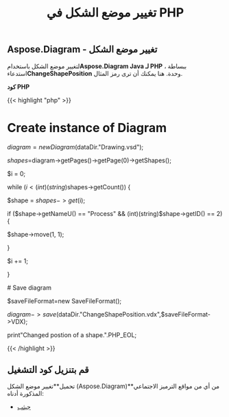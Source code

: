 ﻿---
title: تغيير موضع الشكل في PHP
type: docs
weight: 10
url: /ar/java/change-the-position-of-a-shape-in-php/
---
## **Aspose.Diagram - تغيير موضع الشكل**
 لتغيير موضع الشكل باستخدام**Aspose.Diagram Java لـ PHP** ، ببساطة استدعاء**ChangeShapePosition** وحدة. هنا يمكنك أن ترى رمز المثال.

**كود PHP**

{{< highlight "php" >}}

 # Create instance of Diagram

$diagram = new Diagram($dataDir."Drawing.vsd");

$shapes=$diagram->getPages()->getPage(0)->getShapes();

$i = 0;

while ($i<(int)(string)$shapes->getCount()) {

$shape = $shapes->get($i);

if ($shape->getNameU() == "Process" && (int)(string)$shape->getID() == 2) {

$shape->move(1, 1);

}

$i += 1;

}

\# Save diagram

$saveFileFormat=new SaveFileFormat();

$diagram->save($dataDir."ChangeShapePosition.vdx",$saveFileFormat->VDX);

print"Changed postion of a shape.".PHP_EOL;

{{< /highlight >}}
## **قم بتنزيل كود التشغيل**
 تحميل**تغيير موضع الشكل (Aspose.Diagram)**من أي من مواقع الترميز الاجتماعي المذكورة أدناه:

- [جيثب](https://github.com/asposediagram/Aspose.Diagram-for-Java/blob/master/Plugins/Aspose_Diagram_Java_for_PHP/src/aspose/diagram/WorkingwithShapes/ChangeShapePosition.php)
